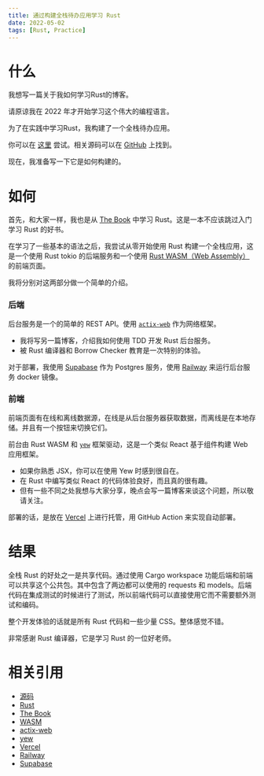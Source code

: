 ```yaml
---
title: 通过构建全栈待办应用学习 Rust
date: 2022-05-02
tags: [Rust, Practice]
---
```


# 什么

我想写一篇关于我如何学习Rust的博客。

请原谅我在 2022 年才开始学习这个伟大的编程语言。

为了在实践中学习Rust，我构建了一个全栈待办应用。

你可以在 [这里](https://todos.lexcao.io/) 尝试。相关源码可以在 [GitHub](https://github.com/lexcao/rust_fullstack_todo) 上找到。

现在，我准备写一下它是如何构建的。

# 如何

首先，和大家一样，我也是从 [The Book](https://doc.rust-lang.org/book/) 中学习 Rust。这是一本不应该跳过入门学习 Rust 的好书。

在学习了一些基本的语法之后，我尝试从零开始使用 Rust 构建一个全栈应用，这是一个使用 Rust tokio 的后端服务和一个使用 [Rust WASM（Web Assembly）](https://rustwasm.github.io/docs/book/)的前端页面。

我将分别对这两部分做一个简单的介绍。

### 后端

后台服务是一个的简单的 REST API。使用 [`actix-web`](https://github.com/actix/actix-web) 作为网络框架。

- 我将写另一篇博客，介绍我如何使用 TDD 开发 Rust 后台服务。
- 被 Rust 编译器和 Borrow Checker 教育是一次特别的体验。

对于部署，我使用 [Supabase](https://supabase.com/) 作为 Postgres 服务，使用 [Railway](https://railway.app/) 来运行后台服务 docker 镜像。

### 前端

前端页面有在线和离线数据源，在线是从后台服务器获取数据，而离线是在本地存储。并且有一个按钮来切换它们。

前台由 Rust WASM 和 [`yew`](https://github.com/yewstack/yew) 框架驱动，这是一个类似 React 基于组件构建 Web 应用框架。

- 如果你熟悉 JSX，你可以在使用 Yew 时感到很自在。
- 在 Rust 中编写类似 React 的代码体验良好，而且真的很有趣。
- 但有一些不同之处我想与大家分享，晚点会写一篇博客来谈这个问题，所以敬请关注。

部署的话，是放在 [Vercel](https://vercel.com/) 上进行托管，用 GitHub Action 来实现自动部署。

# 结果

全栈 Rust 的好处之一是共享代码。通过使用 Cargo workspace 功能后端和前端可以共享这个公共包。其中包含了两边都可以使用的 requests 和 models。后端代码在集成测试的时候进行了测试，所以前端代码可以直接使用它而不需要额外测试和编码。

整个开发体验的话就是所有 Rust 代码和一些少量 CSS。整体感觉不错。

非常感谢 Rust 编译器，它是学习 Rust 的一位好老师。

# 相关引用

- [源码](https://github.com/lexcao/rust_fullstack_todo)
- [Rust](https://www.rust-lang.org/)
- [The Book](https://doc.rust-lang.org/book/)
- [WASM](https://rustwasm.github.io/docs/book/)
- [actix-web](https://github.com/actix/actix-web)
- [yew](https://github.com/yewstack/yew)
- [Vercel](https://vercel.com/)
- [Railway](https://railway.app/)
- [Supabase](https://supabase.com/)
